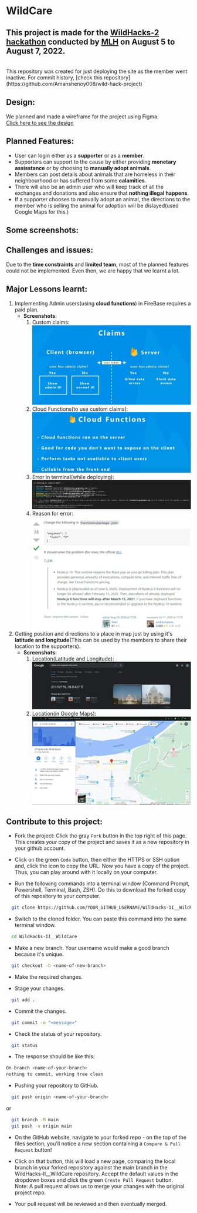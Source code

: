 # WildCare

## This project is made for the [WildHacks-2 hackathon](https://organize.mlh.io/participants/events/8333-wildhacks-ii) conducted by [MLH](https://mlh.io/) on August 5 to August 7, 2022.
<br>
This repository was created for just deploying the site as the member went inactive. For commit history, [check this repository](https://github.com/Amanshenoy008/wild-hack-project)

## Design:
We planned and made a wireframe for the project using Figma.<br>
[Click here to see the design](https://www.figma.com/file/tdfnStKSuPCbUv8KpiBOMz/MLH-WildHacks-Hackathon?node-id=0%3A1)

## Planned Features:
* User can login either as a **supporter** or as a **member**.
* Supporters can support to the cause by either providing **monetary assisstance** or by choosing to **manually adopt animals**.
* Members can post details about animals that are homeless in their neighbourhood or has suffered from some **calamities**.
* There will also be an admin user who will keep track of all the exchanges and donations and also ensure that **nothing illegal happens**.
* If a supporter chooses to manually adopt an animal, the directions to the member who is selling the animal for adoption will be dislayed(used Google Maps for this.)

## Some screenshots:

## Challenges and issues:
Due to the **time constraints** and **limited team**, most of the planned features could not be implemented. Even then, we are happy that we learnt a lot.

## Major Lessons learnt:
1. Implementing Admin users(using **cloud functions**) in FireBase requires a paid plan.
    * **Screenshots:**
        1. Custom claims:
        ![](readme_assets/customClaim.jpeg)
        2. Cloud Functions(to use custom claims):
        ![](readme_assets/cloudFn.jpeg)
        3. Error in terminal(while deploying):
        ![](readme_assets/error.jpeg)
        4. Reason for error:
        ![](readme_assets/reason4error.jpeg)
2. Getting position and directions to a place in map just by using it's **latitude and longitude**(This can be used by the members to share their location to the supporters).
    * **Screenshots:**
        1. Location(Latitude and Longitude):
        ![](readme_assets/tajMahal.jpeg)
        2. Location(in Google Maps):
        ![](readme_assets/tajMahalLocationGmap.jpeg)

## Contribute to this project:

- Fork the project:
  Click the gray `Fork` button in the top right of this page. This creates _your_ copy of the project and saves it as a new repository in your github account.

- Click on the green `Code` button, then either the HTTPS or SSH option and, click the icon to copy the URL. Now you have a copy of the project. Thus, you can play around with it locally on your computer.

- Run the following commands into a terminal window (Command Prompt, Powershell, Terminal, Bash, ZSH). Do this to download the forked copy of this repository to your computer.

```bash
  git clone https://github.com/YOUR_GITHUB_USERNAME/WildHacks-II__WildCare.git
```

- Switch to the cloned folder. You can paste this command into the same terminal window.

```bash
  cd WildHacks-II__WildCare
```

- Make a new branch. Your username would make a good branch because it's unique.

```bash
  git checkout -b <name-of-new-branch>
```

- Make the required changes.

- Stage your changes.

```bash
  git add .
```

- Commit the changes.

```bash
  git commit -m "<message>"
```

- Check the status of your repository.

```bash
  git status
```

- The response should be like this:

```bash
On branch <name-of-your-branch>
nothing to commit, working tree clean
```

- Pushing your repository to GitHub.

```bash
  git push origin <name-of-your-branch>
```

or

```bash
  git branch -M main
  git push -u origin main
```

- On the GitHub website, navigate to your forked repo - on the top of the files section, you'll notice a new section containing a `Compare & Pull Request` button!

- Click on that button, this will load a new page, comparing the local branch in your forked repository against the main branch in the WildHacks-II__WildCare repository. Accept the default values in the dropdown boxes and click the green `Create Pull Request` button.  
  Note: A pull request allows us to merge your changes with the original project repo.

- Your pull request will be reviewed and then eventually merged.